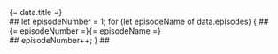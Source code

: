 <div class="title">{= data.title =}</div>
<div class="episodes-list"> ##
let episodeNumber = 1;
for (let episodeName of data.episodes) { ##
    <div class="episode-name"><span>{= episodeNumber =}</span><span>{= episodeName =}</span></div> ## 
    episodeNumber++;
} ##
</div>

